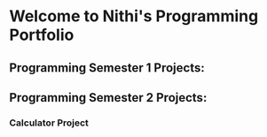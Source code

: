 # Welcome to Nithi's Programming Portfolio

## Programming Semester 1 Projects:



## Programming Semester 2 Projects:


### Calculator Project
